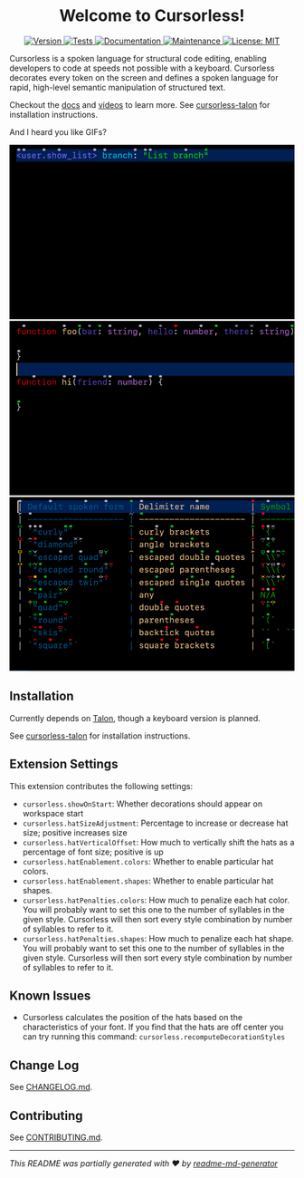 <h1 align="center">Welcome to Cursorless!</h1>
<p align="center">
  <a href="https://github.com/pokey/cursorless-vscode/blob/main/CHANGELOG.md" target="_blank">
    <img alt="Version" src="https://img.shields.io/github/package-json/v/pokey/cursorless-vscode?color=blue" />
  </a>
  <a href="https://github.com/pokey/cursorless-vscode/actions/workflows/test.yml?query=branch%3Amain" target="_blank">
    <img alt="Tests" src="https://img.shields.io/github/workflow/status/pokey/cursorless-vscode/Run%20Tests?logo=github&label=tests" />
  </a>
  <a href="https://github.com/pokey/cursorless-talon/tree/main/docs" target="_blank">
    <img alt="Documentation" src="https://img.shields.io/badge/documentation-yes-brightgreen.svg" />
  </a>
  <a href="https://github.com/pokey/cursorless-vscode/graphs/commit-activity" target="_blank">
    <img alt="Maintenance" src="https://img.shields.io/maintenance/yes/2021.svg" />
  </a>
  <a href="https://github.com/pokey/cursorless-vscode/blob/main/LICENSE" target="_blank">
    <img alt="License: MIT" src="https://img.shields.io/github/license/pokey/cursorless-vscode" />
  </a>
</p>

Cursorless is a spoken language for structural code editing, enabling developers to code at speeds not possible with a keyboard. Cursorless decorates every token on the screen and defines a spoken language for rapid, high-level semantic manipulation of structured text.

Checkout the [docs](https://github.com/pokey/cursorless-talon/blob/main/docs) and [videos](https://www.youtube.com/channel/UCML02pamUSxtbwAcrUdVmXg) to learn more. See [cursorless-talon](https://github.com/pokey/cursorless-talon) for installation instructions.

And I heard you like GIFs?

![Curly repack ox](images/curlyRepackOx.gif)
![Move arg air and each to after drum](images/moveArgAirAndEachToAfterDrum.gif)
![Chuck tail red pipe slice past end of file](images/chuckTailRedPipeSlicePastEndOfFile.gif)

## Installation

Currently depends on [Talon](https://talonvoice.com/), though a keyboard
version is planned.

See [cursorless-talon](https://github.com/pokey/cursorless-talon) for installation instructions.

## Extension Settings

This extension contributes the following settings:

- `cursorless.showOnStart`: Whether decorations should appear on workspace start
- `cursorless.hatSizeAdjustment`: Percentage to increase or decrease hat size; positive increases size
- `cursorless.hatVerticalOffset`: How much to vertically shift the hats as a percentage of font size; positive is up
- `cursorless.hatEnablement.colors`: Whether to enable particular hat colors.
- `cursorless.hatEnablement.shapes`: Whether to enable particular hat shapes.
- `cursorless.hatPenalties.colors`: How much to penalize each hat color. You will probably want to set this one to the number of syllables in the given style. Cursorless will then sort every style combination by number of syllables to refer to it.
- `cursorless.hatPenalties.shapes`: How much to penalize each hat shape. You will probably want to set this one to the number of syllables in the given style. Cursorless will then sort every style combination by number of syllables to refer to it.

## Known Issues

- Cursorless calculates the position of the hats based on the characteristics of your font. If you find that the hats are off center you can try running this command: `cursorless.recomputeDecorationStyles`

## Change Log

See [CHANGELOG.md](CHANGELOG.md).

## Contributing

See [CONTRIBUTING.md](CONTRIBUTING.md).

---

_This README was partially generated with ❤️ by [readme-md-generator](https://github.com/kefranabg/readme-md-generator)_
